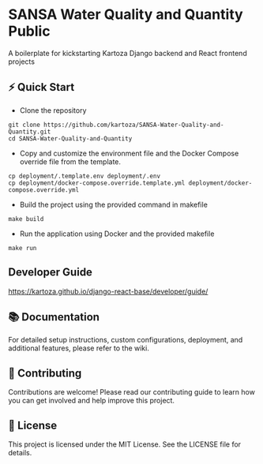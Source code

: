 # SANSA Water Quality and Quantity Public

A boilerplate for kickstarting Kartoza Django backend and React frontend projects


## ⚡ Quick Start

- Clone the repository
```
git clone https://github.com/kartoza/SANSA-Water-Quality-and-Quantity.git
cd SANSA-Water-Quality-and-Quantity
```

- Copy and customize the environment file and the Docker Compose override file from the template.
```
cp deployment/.template.env deployment/.env
cp deployment/docker-compose.override.template.yml deployment/docker-compose.override.yml
```

- Build the project using the provided command in makefile
```
make build
```

- Run the application using Docker and the provided makefile
```
make run
```

## Developer Guide

https://kartoza.github.io/django-react-base/developer/guide/

## 📚 Documentation
For detailed setup instructions, custom configurations, deployment, and additional features, please refer to the wiki.

## 🤝 Contributing
Contributions are welcome! Please read our contributing guide to learn how you can get involved and help improve this project.

## 📄 License
This project is licensed under the MIT License. See the LICENSE file for details.
